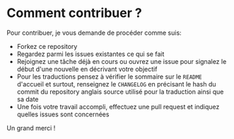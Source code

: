 # Comment contribuer ?

Pour contribuer, je vous demande de procéder comme suis:

- Forkez ce repository
- Regardez parmi les issues existantes ce qui se fait
- Rejoignez une tâche déjà en cours ou ouvrez une issue pour signalez le début d'une
  nouvelle en décrivant votre objectif
- Pour les traductions pensez à vérifier le sommaire sur le `README` d'accueil et
  surtout, renseignez le `CHANGELOG` en précisant le hash du commit du repository anglais
  source utilisé pour la traduction ainsi que sa date
- Une fois votre travail accompli, effectuez une pull request et indiquez quelles issues sont
  concernées

Un grand merci !
